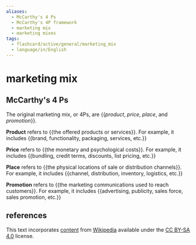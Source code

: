 ```yaml
---
aliases:
  - McCarthy's 4 Ps
  - McCarthy's 4P framework
  - marketing mix
  - marketing mixes
tags:
  - flashcard/active/general/marketing_mix
  - language/in/English
---
```


# marketing mix

## McCarthy's 4 Ps

The original marketing mix, or 4Ps, are {{_product_, _price_, _place_, and _promotion_}}. <!--SR:!2025-03-07,209,330-->

__Product__ refers to {{the offered products or services}}. For example, it includes {{brand, functionality, packaging, services, etc.}} <!--SR:!2024-08-29,65,310!2024-09-09,28,290-->

__Price__ refers to {{the monetary and psychological costs}}. For example, it includes {{bundling, credit terms, discounts, list pricing, etc.}} <!--SR:!2024-12-07,124,290!2024-09-05,72,310-->

__Place__ refers to {{the physical locations of sale or distribution channels}}. For example, it includes {{channel, distribution, inventory, logistics, etc.}} <!--SR:!2025-02-02,170,310!2024-09-29,75,270-->

__Promotion__ refers to {{the marketing communications used to reach customers}}. For example, it includes {{advertising, publicity, sales force, sales promotion, etc.}} <!--SR:!2024-08-23,61,310!2024-12-18,130,290-->

## references

This text incorporates [content](https://en.wikipedia.org/wiki/marketing_mix) from [Wikipedia](Wikipedia.md) available under the [CC BY-SA 4.0](https://creativecommons.org/licenses/by-sa/4.0/) license.
